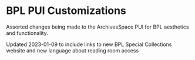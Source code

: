 # BPL PUI Customizations

Assorted changes being made to the ArchivesSpace PUI for BPL aesthetics and functionality.

Updated 2023-01-09 to include links to new BPL Special Collections website and new language about reading room access
